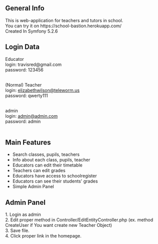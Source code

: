 <h2>General Info</h2>
This is web-application for teachers and tutors in school.<br>
You can try it on https://school-bastion.herokuapp.com/<br>
Created In Symfony 5.2.6<br>

<h2>Login Data</h2>
Educator<br>
login: travisred@gmail.com<br>
password: 123456<br><br>

(Normal) Teacher<br>
login: elizabethwilson@teleworm.us<br>
password: qwerty111<br><br>

admin<br>
login: admin@admin.com<br>
password: admin<br><br>

<h2>Main Features</h2>
<ul>
	<li>Search classes, pupils, teachers</li>
	<li>Info about each class, pupils, teacher</li>
	<li>Educators can edit their timetable</li>
	<li>Teachers can edit grades</li>
	<li>Educators have access to schoolregister</li>
	<li>Educators can see their students' grades</li>
	<li>Simple Admin Panel</li>
</ul>

<h2>Admin Panel</h2>
1. Login as admin<br>
2. Edit proper method in Controller/EditEntityController.php (ex. method CreateUser if You want create new Teacher Object)<br>
3. Save file.<br>
4. Click proper link in the homepage.<br>
